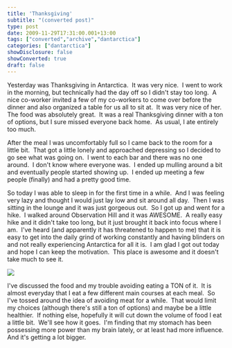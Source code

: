 ```yaml
---
title: 'Thanksgiving'
subtitle: "(converted post)"
type: post
date: 2009-11-29T17:31:00.001+13:00
tags: ["converted","archive","dantarctica"]
categories: ["dantarctica"]
showDisclosure: false
showConverted: true
draft: false
---
```


Yesterday was Thanksgiving in Antarctica.  It was very nice.  I went to work in the morning, but technically had the day off so I didn't stay too long.  A nice co-worker invited a few of my co-workers to come over before the dinner and also organized a table for us all to sit at.  It was very nice of her.  The food was absolutely great.  It was a real Thanksgiving dinner with a ton of options, but I sure missed everyone back home.  As usual, I ate entirely too much.  
  
After the meal I was uncomfortably full so I came back to the room for a little bit.  That got a little lonely and approached depressing so I decided to go see what was going on.  I went to each bar and there was no one around.  I don't know where everyone was.  I ended up mulling around a bit and eventually people started showing up.  I ended up meeting a few people (finally) and had a pretty good time.   
  
So today I was able to sleep in for the first time in a while.  And I was feeling very lazy and thought I would just lay low and sit around all day.  Then I was sitting in the lounge and it was just gorgeous out.  So I got up and went for a hike.  I walked around Observation Hill and it was AWESOME.  A really easy hike and it didn't take too long, but it just brought it back into focus where I am.  I've heard (and apparently it has threatened to happen to me) that it is easy to get into the daily grind of working constantly and having blinders on and not really experiencing Antarctica for all it is.  I am glad I got out today and hope I can keep the motivation.  This place is awesome and it doesn't take much to see it.  

[![](http://lh6.ggpht.com/_WucH0HQjOPM/SxHr11VllzI/AAAAAAAAAZQ/7huhJMrK3Hg/s320/PICT1583.jpg)](http://lh6.ggpht.com/_WucH0HQjOPM/SxHr11VllzI/AAAAAAAAAZQ/7huhJMrK3Hg/s1600/PICT1583.jpg)  

  
I've discussed the food and my trouble avoiding eating a TON of it.  It is almost everyday that I eat a few different main courses at each meal.  So I've tossed around the idea of avoiding meat for a while.  That would limit my choices (although there's still a ton of options) and maybe be a little healthier.  If nothing else, hopefully it will cut down the volume of food I eat a little bit.  We'll see how it goes.  I'm finding that my stomach has been possessing more power than my brain lately, or at least had more influence.  And it's getting a lot bigger.